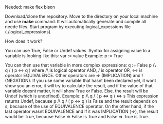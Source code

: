 Needed:
        make
        flex
        bison

Download/clone the repository. Move to the directory on your local machine and use **make** command. It will automatically generate and compile all neede files. Start program by executing logical_expessions file (./logical_expressions).

How does it work?

You can use True, False or Undef values. Syntax for assigning value to a variable is looking like this:
var := value
Example: p := True

You can then use that variable in more complex expressions:
q := False
p /\ q \/ ( p <=> q )
where /\ is logical operator AND, \/ is operator OR, <=> is operator EQUIVALENCE.
Other operators are => (IMPLICATION) and ! (NEGATION).
If you use some variable that hasnt been declared yet, it wont show you an error, it will try to calculate the result, and if the value of that variable doesnt matter, it will show True or False. Else, the result will be Undef (which is undefined).
Example:
p /\ q \/ ( p <=> q ) <=> s
This expression returns Undef, because p /\ q \/ ( p <=> q ) is False and the result depends on s, because of the use of EQUIVALENCE operator. On the other hand, if the last operator wasnt EQUIVALENCE and if it was IMPLICATION (=>), the result would be True, because False => False is True and False => True is True.
